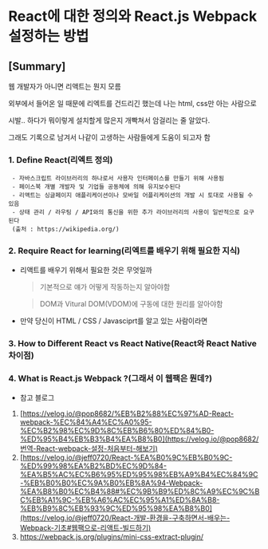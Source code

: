 # React에 대한 정의와 React.js Webpack 설정하는 방법
## [Summary]
웹 개발자가 아니면 리액트는 뭔지 모름

외부에서 들어온 일 때문에 리엑트를 건드리긴 했는데 나는 html, css만 아는 사람으로

시발.. 하다가 뭐이렇게 설치할게 많은지 개빡쳐서 암걸리는 줄 알았다.

그래도 기록으로 남겨서 나같이 고생하는 사람들에게 도움이 되고자 함

### 1. Define React(리엑트 정의)
```
 - 자바스크립트 라이브러리의 하나로서 사용자 인터페이스를 만들기 위해 사용됨
 - 페이스북 개별 개발자 및 기업들 공동체에 의해 유지보수된다
 - 리액트는 싱글페이지 애플리케이션이나 모바일 어플리케이션의 개발 시 토대로 사용될 수 있음
 - 상태 관리 / 라우팅 / API와의 통신을 위한 추가 라이브러리의 사용이 일반적으로 요구된다
 (출처 : https://wikipedia.org/)
 ```
 
### 2. Require React for learning(리엑트를 배우기 위해 필요한 지식)
- 리액트를 배우기 위해서 필요한 것은 무엇일까
  > 기본적으로 얘가 어떻게 작동하는지 알아야함

  > DOM과 Vitural DOM(VDOM)에 구동에 대한 원리를 알아야함

- 만약 당신이 HTML / CSS / Javasciprt를 알고 있는 사람이라면

### 3. How to Different React vs React Native(React와 React Native 차이점)
### 4. What is React.js Webpack ?(그래서 이 웹팩은 뭔데?)

* 참고 블로그

1. [https://velog.io/@pop8682/%EB%B2%88%EC%97%AD-React-webpack-%EC%84%A4%EC%A0%95-%EC%B2%98%EC%9D%8C%EB%B6%80%ED%84%B0-%ED%95%B4%EB%B3%B4%EA%B8%B0](https://velog.io/@pop8682/번역-React-webpack-설정-처음부터-해보기)
2. [https://velog.io/@jeff0720/React-%EA%B0%9C%EB%B0%9C-%ED%99%98%EA%B2%BD%EC%9D%84-%EA%B5%AC%EC%B6%95%ED%95%98%EB%A9%B4%EC%84%9C-%EB%B0%B0%EC%9A%B0%EB%8A%94-Webpack-%EA%B8%B0%EC%B4%88#%EC%9B%B9%ED%8C%A9%EC%9C%BC%EB%A1%9C-%EB%A6%AC%EC%95%A1%ED%8A%B8-%EB%B9%8C%EB%93%9C%ED%95%98%EA%B8%B0](https://velog.io/@jeff0720/React-개발-환경을-구축하면서-배우는-Webpack-기초#웹팩으로-리액트-빌드하기)
3. https://webpack.js.org/plugins/mini-css-extract-plugin/